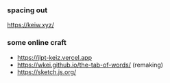 ### spacing out

https://keiw.xyz/


### some online craft

- https://jlpt-keiz.vercel.app
- https://wkei.github.io/the-tab-of-words/ (remaking)
- https://sketch.js.org/
